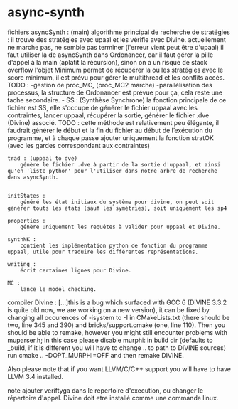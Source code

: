 # async-synth

fichiers 
	asyncSynth : (main)
		algorithme principal de recherche de stratégies : il trouve des stratégies avec upaal et les vérifie avec Divine.
		actuellement ne marche pas, ne semble pas terminer (l'erreur vient peut être d'upaal)
		il faut utiliser la de asyncSynth dans Ordonancer, car il faut gérer la pille d'appel à la main (aplatit la récursion), sinon on a un risque de stack overflow
		l'objet Minimum permet de récupérer la ou les stratégies avec le score minimum, il est prévu pour gérer le multithread et les conflits accès.
		TODO :
			-gestion de proc_MC, (proc_MC2 marche)
			-parallélisation des processus, la structure de Ordonancer est prévue pour ça, cela reste une tache secondaire.
			-
	SS : (Synthèse Synchrone)
		la fonction principale de ce fichier est SS, elle s'occupe de générer le fichier uppaal avec les contraintes, lancer uppaal, récupérer la sortie, générer le fichier .dve (Divine) associé.
		TODO :
		cette méthode est relativement peu élégante, il faudrait générer le début et la fin du fichier au début de l’exécution du programme, et à chaque passe ajouter uniquement la fonction stratOK (avec les gardes correspondant aux contraintes)

	trad : (uppaal to dve)
		génère le fichier .dve à partir de la sortie d'uppaal, et ainsi qu'en 'liste python' pour l'utiliser dans notre arbre de recherche dans asyncSynth.


	initStates : 
		généré les état initiaux du système pour divine, on peut soit générer touts les états (sauf les symétries), soit uniquement les sp4

	properties :
		génère uniquement les requêtes à valider pour uppaal et Divine.

	synthNK :
		contient les implémentation python de fonction du programme uppaal, utile pour traduire les différentes représentations.

	writing :
		écrit certaines lignes pour Divine.

	MC : 
		lance le model checking.



compiler Divine :
[...]this is a bug which surfaced with GCC 6 (DIVINE 3.3.2 is quite old now, we are working on a new version), it can be fixed by changing all occurences of -isystem to -I in CMakeLists.txt (there should be two, line 345 and 390) and  bricks/support.cmake (one, line 110). Then you should be able to remake, however you might still encounter problems with muparser.h; in this case please disable murphi:
    in build dir (defaults to _build, if it is different you will have to change .. to path to DIVINE sources) run
    cmake .. -DOPT_MURPHI=OFF
and then remake DIVINE.

Also please note that if you want LLVM/C/C++ support you will have to have LLVM 3.4 installed. 


note ajouter veriftyga dans le repertoire d'execution, ou changer le répertoire d'appel.
Divine doit etre installé comme une commande linux.